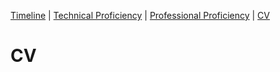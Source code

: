 [Timeline](index.md) | [Technical Proficiency](technical.md) | [Professional Proficiency](professional.md) | [CV](cv.md)

# CV
